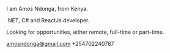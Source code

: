 I am Amos Ndonga, from Kenya.

.NET, C# and ReactJs developer.

Looking for opportunities, either remote, full-time or part-time.

amosndonga@gmail.com +254702240787

<!---
amosn593/amosn593 is a ✨ special ✨ repository because its `README.md` (this file) appears on your GitHub profile.
You can click the Preview link to take a look at your changes.
--->
